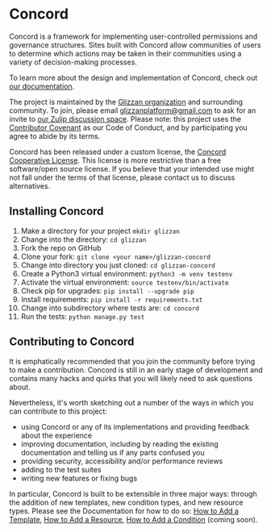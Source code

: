 # Concord

Concord is a framework for implementing user-controlled permissions and governance structures. Sites built with Concord allow communities of users to determine which actions may be taken in their communities using a variety of decision-making processes.

To learn more about the design and implementation of Concord, check out [our documentation](https://glizzan-concord.readthedocs.io/en/latest/).

The project is maintained by the [Glizzan organization](https://www.glizzan.com/) and surrounding community. To join, please email glizzanplatform@gmail.com to ask for an invite to [our Zulip discussion space](https://glizzan.zulipchat.com/). Please note: this project uses the [Contributor Covenant](https://www.contributor-covenant.org/version/2/0/code_of_conduct/) as our Code of Conduct, and by participating you agree to abide by its terms.

Concord has been released under a custom license, the [Concord Cooperative License](https://github.com/glizzan/glizzan-concord/blob/master/license.md). This license is more restrictive than a free software/open source license. If you believe that your intended use might not fall under the terms of that license, please contact us to discuss alternatives.

## Installing Concord

1. Make a directory for your project `mkdir glizzan`
1. Change into the directory: `cd glizzan`
1. Fork the repo on GitHub
1. Clone your fork: `git clone <your name>/glizzan-concord`
1. Change into directory you just cloned: `cd glizzan-concord`
1. Create a Python3 virtual environment: `python3 -m venv testenv`
1. Activate the virtual environment: `source testenv/bin/activate`
1. Check pip for upgrades: `pip install --upgrade pip`
1. Install requirements: `pip install -r requirements.txt`
1. Change into subdirectory where tests are: `cd concord`
1. Run the tests: `python manage.py test`

## Contributing to Concord

It is emphatically recommended that you join the community before trying to make a contribution. Concord is still in an early stage of development and contains many hacks and quirks that you will likely need to ask questions about.

Nevertheless, it's worth sketching out a number of the ways in which you can contribute to this project:

* using Concord or any of its implementations and providing feedback about the experience
* improving documentation, including by reading the existing documentation and telling us if any parts confused you
* providing security, accessibility and/or performance reviews
* adding to the test suites
* writing new features or fixing bugs

In particular, Concord is built to be extensible in three major ways: through the addition of new templates, new condition types, and new resource types. Please see the Documentation for how to do so: [How to Add a Template](https://glizzan-concord.readthedocs.io/en/latest/how_to_add_template.html), [How to Add a Resource](https://glizzan-concord.readthedocs.io/en/latest/how_to_add_resource.html), [How to Add a Condition]() (coming soon).
